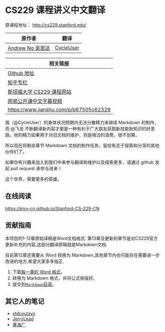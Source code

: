 # CS229 课程讲义中文翻译

原课程地址： http://cs229.stanford.edu/

| 原作者 | 翻译 |
| --- | --- |
| [Andrew Ng  吴恩达](http://www.andrewng.org/) | [CycleUser](https://www.zhihu.com/people/cycleuser/columns) |

| 相关链接 |
| --- |
| [Github 地址](https://github.com/Kivy-CN/Stanford-CS-229-CN) |
| [知乎专栏](https://zhuanlan.zhihu.com/MachineLearn) |
| [斯坦福大学 CS229 课程网站](http://cs229.stanford.edu/) |
| [网易公开课中文字幕视频](http://open.163.com/movie/2008/1/M/C/M6SGF6VB4_M6SGHFBMC.html) |
|https://www.jianshu.com/p/b67505c62329|

我（@CycleUser）的身体状况短期内无法分散精力来继续 Markdown 的制作，而 @飞龙 不断翻译新内容才更是一种有利于广大朋友获取新技能新知识的好思路，他的精力如果用于对旧文档的维护，则是相当的浪费，很不划算。

所以现在将剩余章节 Markdown 文档的制作任务，留给有志于探索和分享的其他伙伴们了。

如果你有兴趣来加入到我们中来参与翻译和维护以及探索更多，请通过 github 发起 pull request 来参与进来！

这个世界，需要更多的英雄。

## 在线阅读

<https://kivy-cn.github.io/Stanford-CS-229-CN>

## 贡献指南

本项目的1-12章原始译稿是Word文档格式.
 第13章及更新的章节是对CS229官方更新补充的内容,这部分翻译原稿就是Markdown文档.

目前第12章还需要从 Word 转换为 Markdown,其他章节内也可能存在需要进一步改进的地方,希望大家多多指正.

1.  下载[每一章的 Word 格式](%E4%B8%AD%E6%96%87%E7%BF%BB%E8%AF%91%E4%B8%AD)。
2.  转换为 Markdown 格式，并将公式排版好。
3.  提交到[`Markdown`目录](Markdown)。

## 其它人的笔记

+ [stdcoutzyx](https://github.com/Kivy-CN/Stanford-CS-229-CN/files/2343330/cs229-stdcoutzyx.pdf)
+ [JerryLead](https://github.com/Kivy-CN/Stanford-CS-229-CN/files/2343386/cs229-JerryLead.pdf)
+ [黄海广](https://github.com/fengdu78/Coursera-ML-AndrewNg-Notes)

